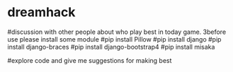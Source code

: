 # dreamhack
#discussion with other people about who play best in today game.
3before use please install some module
#pip install Pillow
#pip install django
#pip install django-braces
#pip install django-bootstrap4
#pip install misaka

#explore code and give me suggestions for making best
